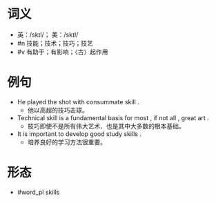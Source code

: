 # 词义
- 英：/skɪl/； 美：/skɪl/
- #n 技能；技术；技巧；技艺
- #v 有助于；有影响；〈古〉起作用
# 例句
- He played the shot with consummate skill .
	- 他以高超的技巧击球。
- Technical skill is a fundamental basis for most , if not all , great art .
	- 技巧即使不是所有伟大艺术、也是其中大多数的根本基础。
- It is important to develop good study skills .
	- 培养良好的学习方法很重要。
# 形态
- #word_pl skills
